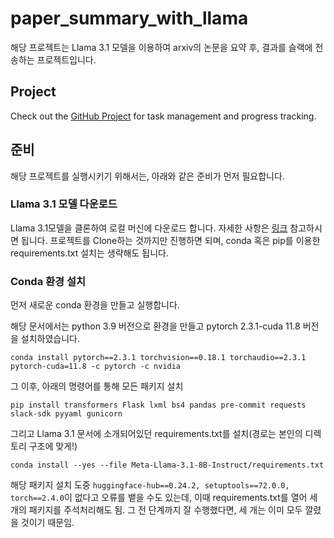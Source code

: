 # paper_summary_with_llama

해당 프로젝트는 Llama 3.1 모델을 이용하여 arxiv의 논문을 요약 후, 결과를 슬랙에 전송하는 프로젝트입니다.

## Project
Check out the [GitHub Project](https://github.com/users/YunSeok-Kang/projects/3) for task management and progress tracking.


## 준비
해당 프로젝트를 실행시키기 위해서는, 아래와 같은 준비가 먼저 필요합니다.

### Llama 3.1 모델 다운로드 
Llama 3.1모델을 클론하여 로컬 머신에 다운로드 합니다. 자세한 사항은 [링크](https://github.com/Debapriya-source/llama-3.1-8B-Instruct) 참고하시면 됩니다. 프로젝트를 Clone하는 것까지만 진행하면 되며, conda 혹은 pip를 이용한 requirements.txt 설치는 생략해도 됩니다.

### Conda 환경 설치
먼저 새로운 conda 환경을 만들고 실행합니다.

해당 문서에서는 python 3.9 버전으로 환경을 만들고 pytorch 2.3.1-cuda 11.8 버전을 설치하였습니다.

```
conda install pytorch==2.3.1 torchvision==0.18.1 torchaudio==2.3.1 pytorch-cuda=11.8 -c pytorch -c nvidia
```

그 이후, 아래의 명령어를 통해 모든 패키지 설치
```
pip install transformers Flask lxml bs4 pandas pre-commit requests slack-sdk pyyaml gunicorn
```

그리고 Llama 3.1 문서에 소개되어있던 requirements.txt를 설치(경로는 본인의 디렉토리 구조에 맞게!)
```
conda install --yes --file Meta-Llama-3.1-8B-Instruct/requirements.txt
```
해당 패키지 설치 도중 `huggingface-hub==0.24.2, setuptools==72.0.0, torch==2.4.0`이 없다고 오류를 뱉을 수도 있는데, 이때 requirements.txt를 열어 세 개의 패키지를 주석처리해도 됨. 그 전 단계까지 잘 수행했다면, 세 개는 이미 모두 깔렸을 것이기 때문임.

